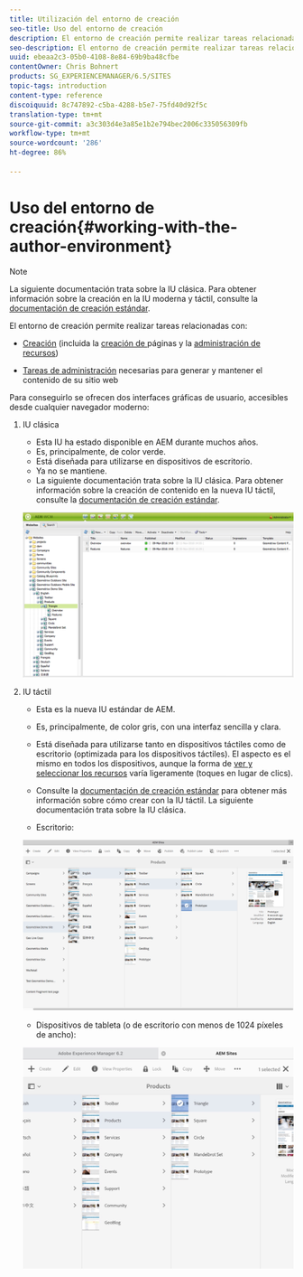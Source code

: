 ```yaml
---
title: Utilización del entorno de creación
seo-title: Uso del entorno de creación
description: El entorno de creación permite realizar tareas relacionadas con la creación (incluidas la creación de páginas y la administración de activos) y tareas de administración necesarias para generar y mantener el contenido de un sitio web.
seo-description: El entorno de creación permite realizar tareas relacionadas con la creación (incluidas la creación de páginas y la administración de activos) y tareas de administración necesarias para generar y mantener el contenido de un sitio web.
uuid: ebeaa2c3-05b0-4108-8e84-69b9ba48cfbe
contentOwner: Chris Bohnert
products: SG_EXPERIENCEMANAGER/6.5/SITES
topic-tags: introduction
content-type: reference
discoiquuid: 8c747892-c5ba-4288-b5e7-75fd40d92f5c
translation-type: tm+mt
source-git-commit: a3c303d4e3a85e1b2e794bec2006c335056309fb
workflow-type: tm+mt
source-wordcount: '286'
ht-degree: 86%

---
```



# Uso del entorno de creación{#working-with-the-author-environment}

>[!NOTE]
>
>La siguiente documentación trata sobre la IU clásica. Para obtener información sobre la creación en la IU moderna y táctil, consulte la [documentación de creación estándar](/help/assets/assets.md).

El entorno de creación permite realizar tareas relacionadas con:

* [Creación](/help/sites-authoring/author.md)  (incluida la  [creación de ](/help/sites-authoring/qg-page-authoring.md) páginas y la  [administración de recursos](/help/assets/assets.md))

* [Tareas de administración](/help/sites-administering/administer-best-practices.md) necesarias para generar y mantener el contenido de su sitio web

Para conseguirlo se ofrecen dos interfaces gráficas de usuario, accesibles desde cualquier navegador moderno:

1. IU clásica

   * Esta IU ha estado disponible en AEM durante muchos años.
   * Es, principalmente, de color verde.
   * Está diseñada para utilizarse en dispositivos de escritorio.
   * Ya no se mantiene.
   * La siguiente documentación trata sobre la IU clásica. Para obtener información sobre la creación de contenido en la nueva IU táctil, consulte la [documentación de creación estándar](/help/sites-authoring/author.md).

   ![chlimage_1-149](assets/chlimage_1-149.png)

1. IU táctil

   * Esta es la nueva IU estándar de AEM.
   * Es, principalmente, de color gris, con una interfaz sencilla y clara.
   * Está diseñada para utilizarse tanto en dispositivos táctiles como de escritorio (optimizada para los dispositivos táctiles). El aspecto es el mismo en todos los dispositivos, aunque la forma de [ver y seleccionar los recursos](/help/sites-authoring/basic-handling.md) varía ligeramente (toques en lugar de clics).
   * Consulte la [documentación de creación estándar](/help/sites-authoring/author.md) para obtener más información sobre cómo crear con la IU táctil. La siguiente documentación trata sobre la IU clásica.

   * Escritorio:

   ![chlimage_1-150](assets/chlimage_1-150.png)

   * Dispositivos de tableta (o de escritorio con menos de 1024 píxeles de ancho):

   ![climage_1-7](assets/chlimage_1-7.jpeg)

